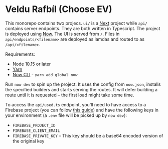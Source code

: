 # Veldu Rafbíl (Choose EV)

This monorepo contains two projecs. `ui/` is a [Next](https://nextjs.org) project while `api/` contains server endpoints. They are both written in Typescript. The project is deployed using [Now](http://now.sh). The UI is served from `/`. Files in `api/endpoints/<filename>` are deployed as lamdas and routed to as `/api/<filename>`. 

Requirements:

- Node 10.15 or later
- [Yarn](https://yarnpkg.com)
- [Now CLI](https://zeit.co/download) - `yarn add global now`

Run `now dev` to spin up the project. It uses the config from `now.json`, installs the specified builders and starts serving the routes. It will defer building a route until it is requested – the first load might take some time.

To access the `api/used.ts` endpoint, you'll need to have access to a Firebase project (you can follow [this guide](https://firebase.google.com/docs/web/setup)) and have the following keys in your environment (a `.env` file will be picked up by `now dev`):

- `FIREBASE_PROJECT_ID`
- `FIREBASE_CLIENT_EMAIL`
- `FIREBASE_PRIVATE_KEY` – This key should be a base64 encoded version of the original key

